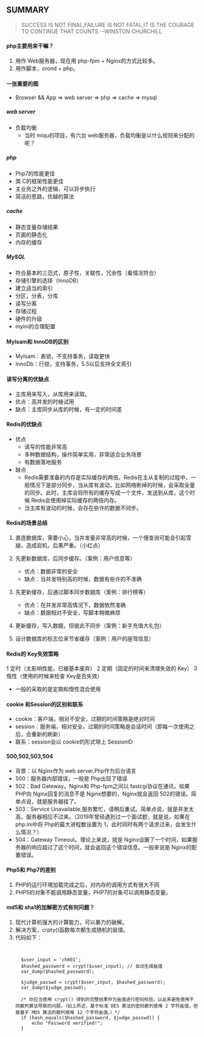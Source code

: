 ## SUMMARY

> SUCCESS IS NOT FINAL,FAILURE IS NOT FATAL,IT IS THE COURAGE TO 
CONTINUE THAT COUNTS                --WINSTON CHURCHILL


#### php主要用来干嘛？
1. 用作 Web服务器，现在用 php-fpm + Nginx的方式比较多。
2. 用作脚本，crond + php。
   
#### 一张重要的图
* Browser && App => web server => php => cache => mysql

##### web server
* 负载均衡
   * 当时 miqu的项目，有六台 web服务器，负载均衡是以什么规则来分配的呢？
   
##### php 
* Php7的性能更佳
* 类 C的框架性能更佳
* 主业务之外的逻辑，可以异步执行
* 简洁的思路，优越的算法

##### cache
* 静态变量存储结果
* 页面的静态化
* 内存的缓存

##### MySQL
* 符合基本的三范式，原子性，关联性，冗余性（看情况符合）
* 存储引擎的选择（InnoDB）
* 建立适当的索引
* 分区，分表，分库
* 读写分离
* 存储过程
* 硬件的升级
* myini的合理配置


#### MyIsam和 InnoDB的区别
* MyIsam：表锁，不支持事务，读取更快
* InnoDb：行锁，支持事务，5.5以后支持全文索引

#### 读写分离的优缺点
* 主库用来写入，从库用来读取。
* 优点：高并发的时候试用
* 缺点：主库同步从库的时候，有一定的时间差


#### Redis的优缺点
* 优点
   * 读写的性能非常高
   * 多种数据结构，操作简单实用，非常适合业务场景
   * 有数据落地服务
* 缺点
   * Redis需要准备的内存是实际缓存的两倍。Redis在主从复制的过程中，一般情况下是部分同步，当从库有波动，比如网络断掉的时候，会采取全量的同步。此时，主库会将所有的缓存写成一个文件，发送到从库，这个时候 Redis会使用掉实际缓存的两倍内存。
   * 当主库有波动的时候，会存在些许的数据不同步。
   
   
#### Redis的场景总结
1. 直连数据库，需要小心，当并发量非常高的时候，一个慢查询可能会引起雪崩，造成宕机，后果严重。（小红点）
2. 先更新数据库，后同步缓存。（案例：用户信息等）
   * 优点：数据非常的安全
   * 缺点：当并发特别高的时候，数据有些许的不准确
   
3. 先更新缓存，后通过脚本同步数据库（案例：排行榜等）
   * 优点：在并发非常高情况下，数据依然准确
   * 缺点：数据相对不安全，写脚本稍微麻烦
   
4. 更新缓存，写入数据，但彼此不同步（案例：新手充值大礼包）

5. 设计数据库的标志位来节省缓存（案例：用户的座驾信息）

   
#### Redis的 Key失效策略
1 定时（太影响性能，已被基本废弃）
2 定期（固定的时间来清理失效的 Key）
3 惰性（使用的时候来检查 Key是否失效）
* 一般的采取的是定期和惰性混合使用


#### cookie 和Session的区别和联系
* cookie：客户端，相对不安全，过期的时间策略是绝对时间
* session：服务端，相对安全，过期的时间策略是会话时间（即每一次使用之后，会重新的刷新）
* 联系：session会以 cookie的形式带上 SessionID

#### 500,502,503,504
* 背景：以 Nginx作为 web server,Php作为后台语言
* 500：服务器内部错误，一般是 Php出现了错误
* 502：Bad Gateway。Nginx和 Php-fpm之间以 fastcgi协议在通讯，如果 PHP向 Nginx回复的消息不是 Nginx想要的，Nginx就会返回 502的错误。简单点说，就是服务器挂了。
* 503：Service Unavailable,服务繁忙，请稍后重试。简单点说，就是并发太高，服务器相应不过来。（2019年曾经遇到过一个面试题，就是说，如果在 php.ini中将 Php的最大进程数设置为 1，此时同时有两个请求过来，会发生什么情况？）
* 504：Gateway Timeout。理论上来说，就是 Nginx设置了一个时间，如果服务器的响应超过了这个时间，就会返回这个错误信息。一般来说是 Nginx的配置错误。


#### Php5和 Php7的差别
1. PHP的运行环境加载完成之后，对内存的调用方式有很大不同
2. PHP5的对象不能调用静态变量，PHP7的对象可以调用静态变量。

#### md5和 sha1的加解密方式有何问题？
1. 现代计算机强大的计算能力，可以暴力的破解。
2. 解决方案，crpty()函数每次都生成随机的盐值。
3. 代码如下：
      ```   
      
        
        $user_input = 'ch001';
        $hashed_password = crypt($user_input); // 自动生成盐值
        var_dump($hashed_password);
        
        $judge_passwd = crypt($user_input, $hashed_password);
        var_dump($judge_passwd);
        
        /* 你应当使用 crypt() 得到的完整结果作为盐值进行密码校验，以此来避免使用不同散列算法导致的问题。（如上所述，基于标准 DES 算法的密码散列使用 2 字符盐值，但是基于 MD5 算法的散列使用 12 个字符盐值。）*/
        if (hash_equals($hashed_password, $judge_passwd)) {
            echo "Password verified!";
        }
      
      ```  
      

   
   
